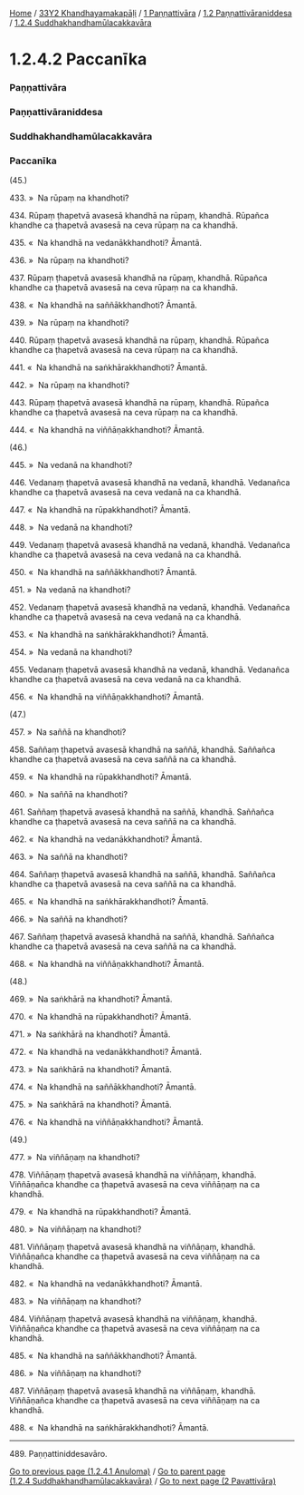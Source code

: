 
[Home](/) / [33Y2 Khandhayamakapāḷi](/tipitaka/33Y2.md) / [1 Paṇṇattivāra](/tipitaka/33Y2/1.md) / [1.2 Paṇṇattivāraniddesa](/tipitaka/33Y2/1/1.2.md) / [1.2.4 Suddhakhandhamūlacakkavāra](/tipitaka/33Y2/1/1.2/1.2.4.md)

# 1.2.4.2 Paccanīka

### Paṇṇattivāra

### Paṇṇattivāraniddesa

### Suddhakhandhamūlacakkavāra

### Paccanīka

(45.)

433\. »  Na rūpaṃ na khandhoti?

434\. Rūpaṃ ṭhapetvā avasesā khandhā na rūpaṃ, khandhā. Rūpañca khandhe ca ṭhapetvā avasesā na ceva rūpaṃ na ca khandhā.

435\. «  Na khandhā na vedanākkhandhoti? Āmantā.

436\. »  Na rūpaṃ na khandhoti?

437\. Rūpaṃ ṭhapetvā avasesā khandhā na rūpaṃ, khandhā. Rūpañca khandhe ca ṭhapetvā avasesā na ceva rūpaṃ na ca khandhā.

438\. «  Na khandhā na saññākkhandhoti? Āmantā.

439\. »  Na rūpaṃ na khandhoti?

440\. Rūpaṃ ṭhapetvā avasesā khandhā na rūpaṃ, khandhā. Rūpañca khandhe ca ṭhapetvā avasesā na ceva rūpaṃ na ca khandhā.

441\. «  Na khandhā na saṅkhārakkhandhoti? Āmantā.

442\. »  Na rūpaṃ na khandhoti?

443\. Rūpaṃ ṭhapetvā avasesā khandhā na rūpaṃ, khandhā. Rūpañca khandhe ca ṭhapetvā avasesā na ceva rūpaṃ na ca khandhā.

444\. «  Na khandhā na viññāṇakkhandhoti? Āmantā.

(46.)

445\. »  Na vedanā na khandhoti?

446\. Vedanaṃ ṭhapetvā avasesā khandhā na vedanā, khandhā. Vedanañca khandhe ca ṭhapetvā avasesā na ceva vedanā na ca khandhā.

447\. «  Na khandhā na rūpakkhandhoti? Āmantā.

448\. »  Na vedanā na khandhoti?

449\. Vedanaṃ ṭhapetvā avasesā khandhā na vedanā, khandhā. Vedanañca khandhe ca ṭhapetvā avasesā na ceva vedanā na ca khandhā.

450\. «  Na khandhā na saññākkhandhoti? Āmantā.

451\. »  Na vedanā na khandhoti?

452\. Vedanaṃ ṭhapetvā avasesā khandhā na vedanā, khandhā. Vedanañca khandhe ca ṭhapetvā avasesā na ceva vedanā na ca khandhā.

453\. «  Na khandhā na saṅkhārakkhandhoti? Āmantā.

454\. »  Na vedanā na khandhoti?

455\. Vedanaṃ ṭhapetvā avasesā khandhā na vedanā, khandhā. Vedanañca khandhe ca ṭhapetvā avasesā na ceva vedanā na ca khandhā.

456\. «  Na khandhā na viññāṇakkhandhoti? Āmantā.

(47.)

457\. »  Na saññā na khandhoti?

458\. Saññaṃ ṭhapetvā avasesā khandhā na saññā, khandhā. Saññañca khandhe ca ṭhapetvā avasesā na ceva saññā na ca khandhā.

459\. «  Na khandhā na rūpakkhandhoti? Āmantā.

460\. »  Na saññā na khandhoti?

461\. Saññaṃ ṭhapetvā avasesā khandhā na saññā, khandhā. Saññañca khandhe ca ṭhapetvā avasesā na ceva saññā na ca khandhā.

462\. «  Na khandhā na vedanākkhandhoti? Āmantā.

463\. »  Na saññā na khandhoti?

464\. Saññaṃ ṭhapetvā avasesā khandhā na saññā, khandhā. Saññañca khandhe ca ṭhapetvā avasesā na ceva saññā na ca khandhā.

465\. «  Na khandhā na saṅkhārakkhandhoti? Āmantā.

466\. »  Na saññā na khandhoti?

467\. Saññaṃ ṭhapetvā avasesā khandhā na saññā, khandhā. Saññañca khandhe ca ṭhapetvā avasesā na ceva saññā na ca khandhā.

468\. «  Na khandhā na viññāṇakkhandhoti? Āmantā.

(48.)

469\. »  Na saṅkhārā na khandhoti? Āmantā.

470\. «  Na khandhā na rūpakkhandhoti? Āmantā.

471\. »  Na saṅkhārā na khandhoti? Āmantā.

472\. «  Na khandhā na vedanākkhandhoti? Āmantā.

473\. »  Na saṅkhārā na khandhoti? Āmantā.

474\. «  Na khandhā na saññākkhandhoti? Āmantā.

475\. »  Na saṅkhārā na khandhoti? Āmantā.

476\. «  Na khandhā na viññāṇakkhandhoti? Āmantā.

(49.)

477\. »  Na viññāṇaṃ na khandhoti?

478\. Viññāṇaṃ ṭhapetvā avasesā khandhā na viññāṇaṃ, khandhā. Viññāṇañca khandhe ca ṭhapetvā avasesā na ceva viññāṇaṃ na ca khandhā.

479\. «  Na khandhā na rūpakkhandhoti? Āmantā.

480\. »  Na viññāṇaṃ na khandhoti?

481\. Viññāṇaṃ ṭhapetvā avasesā khandhā na viññāṇaṃ, khandhā. Viññāṇañca khandhe ca ṭhapetvā avasesā na ceva viññāṇaṃ na ca khandhā.

482\. «  Na khandhā na vedanākkhandhoti? Āmantā.

483\. »  Na viññāṇaṃ na khandhoti?

484\. Viññāṇaṃ ṭhapetvā avasesā khandhā na viññāṇaṃ, khandhā. Viññāṇañca khandhe ca ṭhapetvā avasesā na ceva viññāṇaṃ na ca khandhā.

485\. «  Na khandhā na saññākkhandhoti? Āmantā.

486\. »  Na viññāṇaṃ na khandhoti?

487\. Viññāṇaṃ ṭhapetvā avasesā khandhā na viññāṇaṃ, khandhā. Viññāṇañca khandhe ca ṭhapetvā avasesā na ceva viññāṇaṃ na ca khandhā.

488\. «  Na khandhā na saṅkhārakkhandhoti? Āmantā.

---

489\. Paṇṇattiniddesavāro.



[Go to previous page (1.2.4.1 Anuloma)](/tipitaka/33Y2/1/1.2/1.2.4/1.2.4.1.md) / [Go to parent page (1.2.4 Suddhakhandhamūlacakkavāra)](/tipitaka/33Y2/1/1.2/1.2.4.md) / [Go to next page (2 Pavattivāra)](/tipitaka/33Y2/2.md)


